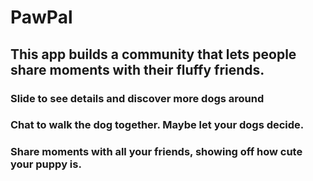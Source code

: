 # PawPal 
## This app builds a community that lets people share moments with their fluffy friends. 

### Slide to see details and discover more dogs around 

### Chat to walk the dog together. Maybe let your dogs decide.

### Share moments with all your friends, showing off how cute your puppy is.

